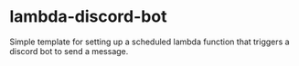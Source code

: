 # lambda-discord-bot
Simple template for setting up a scheduled lambda function that triggers a discord bot to send a message.
